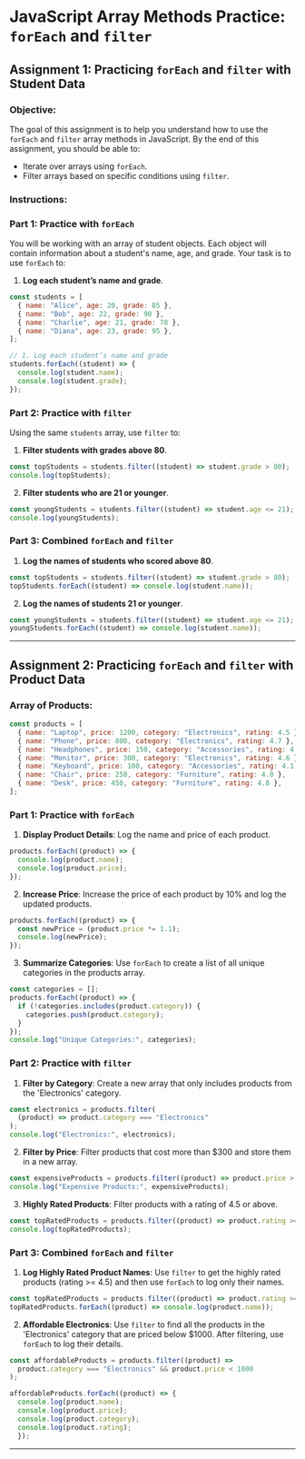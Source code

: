 # JavaScript Array Methods Practice: `forEach` and `filter`

## Assignment 1: Practicing `forEach` and `filter` with Student Data

### Objective:

The goal of this assignment is to help you understand how to use the `forEach` and `filter` array methods in JavaScript. By the end of this assignment, you should be able to:

- Iterate over arrays using `forEach`.
- Filter arrays based on specific conditions using `filter`.

### Instructions:

### Part 1: Practice with `forEach`

You will be working with an array of student objects. Each object will contain information about a student's name, age, and grade. Your task is to use `forEach` to:

1. **Log each student’s name and grade**.

```javascript
const students = [
  { name: "Alice", age: 20, grade: 85 },
  { name: "Bob", age: 22, grade: 90 },
  { name: "Charlie", age: 21, grade: 78 },
  { name: "Diana", age: 23, grade: 95 },
];

// 1. Log each student’s name and grade
students.forEach((student) => {
  console.log(student.name);
  console.log(student.grade);
});
```

### Part 2: Practice with `filter`

Using the same `students` array, use `filter` to:

1. **Filter students with grades above 80**.

```javascript
const topStudents = students.filter((student) => student.grade > 80);
console.log(topStudents);
```

2. **Filter students who are 21 or younger**.

```javascript
const youngStudents = students.filter((student) => student.age <= 21);
console.log(youngStudents);
```

### Part 3: Combined `forEach` and `filter`

1. **Log the names of students who scored above 80**.

```javascript
const topStudents = students.filter((student) => student.grade > 80);
topStudents.forEach((student) => console.log(student.name));
```

2. **Log the names of students 21 or younger**.

```javascript
const youngStudents = students.filter((student) => student.age <= 21);
youngStudents.forEach((student) => console.log(student.name));
```

---

## Assignment 2: Practicing `forEach` and `filter` with Product Data

### Array of Products:

```javascript
const products = [
  { name: "Laptop", price: 1200, category: "Electronics", rating: 4.5 },
  { name: "Phone", price: 800, category: "Electronics", rating: 4.7 },
  { name: "Headphones", price: 150, category: "Accessories", rating: 4.3 },
  { name: "Monitor", price: 300, category: "Electronics", rating: 4.6 },
  { name: "Keyboard", price: 100, category: "Accessories", rating: 4.1 },
  { name: "Chair", price: 250, category: "Furniture", rating: 4.0 },
  { name: "Desk", price: 450, category: "Furniture", rating: 4.8 },
];
```

### Part 1: Practice with `forEach`

1. **Display Product Details**: Log the name and price of each product.

```javascript
products.forEach((product) => {
  console.log(product.name);
  console.log(product.price);
});
```

2. **Increase Price**: Increase the price of each product by 10% and log the updated products.

```javascript
products.forEach((product) => {
  const newPrice = (product.price *= 1.1);
  console.log(newPrice);
});
```

3. **Summarize Categories**: Use `forEach` to create a list of all unique categories in the products array.

```javascript
const categories = [];
products.forEach((product) => {
  if (!categories.includes(product.category)) {
    categories.push(product.category);
  }
});
console.log("Unique Categories:", categories);
```

### Part 2: Practice with `filter`

1. **Filter by Category**: Create a new array that only includes products from the 'Electronics' category.

```javascript
const electronics = products.filter(
  (product) => product.category === "Electronics"
);
console.log("Electronics:", electronics);
```

2. **Filter by Price**: Filter products that cost more than $300 and store them in a new array.

```javascript
const expensiveProducts = products.filter((product) => product.price > 300);
console.log("Expensive Products:", expensiveProducts);
```

3. **Highly Rated Products**: Filter products with a rating of 4.5 or above.

```javascript
const topRatedProducts = products.filter((product) => product.rating >= 4.5);
console.log(topRatedProducts);
```

### Part 3: Combined `forEach` and `filter`

1. **Log Highly Rated Product Names**: Use `filter` to get the highly rated products (rating >= 4.5) and then use `forEach` to log only their names.

```javascript
const topRatedProducts = products.filter((product) => product.rating >= 4.5);
topRatedProducts.forEach((product) => console.log(product.name));
```

2. **Affordable Electronics**: Use `filter` to find all the products in the 'Electronics' category that are priced below $1000. After filtering, use `forEach` to log their details.

```javascript
const affordableProducts = products.filter((product) => 
  product.category === "Electronics" && product.price < 1000
);

affordableProducts.forEach((product) => {
  console.log(product.name);
  console.log(product.price);
  console.log(product.category);
  console.log(product.rating);
  });
```

---
